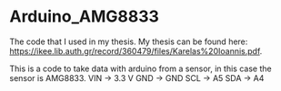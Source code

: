 # Arduino_AMG8833

The code that I used in my thesis. My thesis can be found here: https://ikee.lib.auth.gr/record/360479/files/Karelas%20Ioannis.pdf.

This is a code to take data with arduino from a sensor, in this case the sensor is AMG8833.
VIN -> 3.3 V
GND -> GND
SCL -> A5
SDA -> A4
